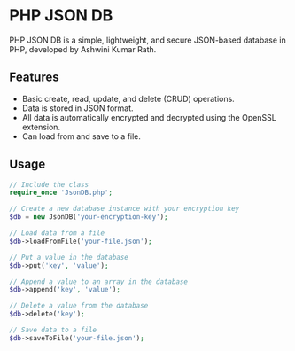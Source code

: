 # PHP JSON DB

PHP JSON DB is a simple, lightweight, and secure JSON-based database in PHP, developed by Ashwini Kumar Rath.

## Features

- Basic create, read, update, and delete (CRUD) operations.
- Data is stored in JSON format.
- All data is automatically encrypted and decrypted using the OpenSSL extension.
- Can load from and save to a file.

## Usage

```php
// Include the class
require_once 'JsonDB.php';

// Create a new database instance with your encryption key
$db = new JsonDB('your-encryption-key');

// Load data from a file
$db->loadFromFile('your-file.json');

// Put a value in the database
$db->put('key', 'value');

// Append a value to an array in the database
$db->append('key', 'value');

// Delete a value from the database
$db->delete('key');

// Save data to a file
$db->saveToFile('your-file.json');

